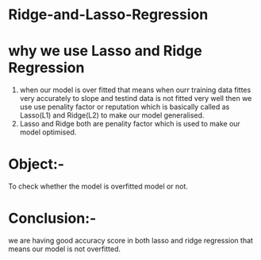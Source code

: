 # Ridge-and-Lasso-Regression
# why we use Lasso and Ridge Regression
1. when our model is over fitted that means when ourr training data fittes very accurately to slope and testind data is not fitted very well then we use use penality factor or reputation which is basically called as Lasso(L1) and Ridge(L2) to make our model generalised.
2. Lasso and Ridge both are penality factor which is used to make our model optimised.

# Object:-
To check whether the model is overfitted model or not.

# Conclusion:-
we are having good accuracy score in both lasso and ridge regression that means our model is not overfitted.
